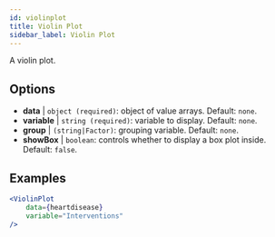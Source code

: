 ```yaml
---
id: violinplot
title: Violin Plot
sidebar_label: Violin Plot
---
```


A violin plot.

## Options

* __data__ | `object (required)`: object of value arrays. Default: `none`.
* __variable__ | `string (required)`: variable to display. Default: `none`.
* __group__ | `(string|Factor)`: grouping variable. Default: `none`.
* __showBox__ | `boolean`: controls whether to display a box plot inside. Default: `false`.


## Examples

```jsx live
<ViolinPlot 
    data={heartdisease} 
    variable="Interventions"
/>
```

